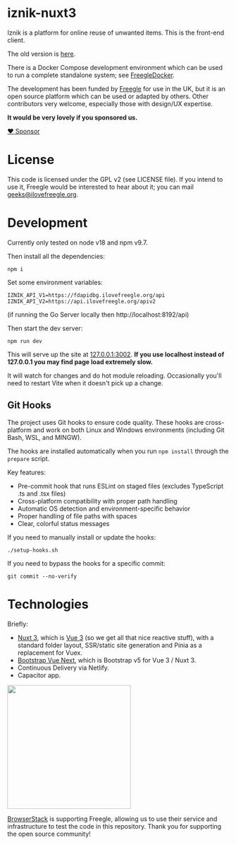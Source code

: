 # iznik-nuxt3

Iznik is a platform for online reuse of unwanted items.  This is the front-end client.  

The old version is [here](https://github.com/Freegle/iznik-nuxt).

There is a Docker Compose development environment which can be used to run a complete standalone system; see [FreegleDocker](https://github.com/Freegle/FreegleDocker).

The development has been funded by [Freegle](https://www.ilovefreegle.org) for use in the UK,
but it is an open source platform which can be used or adapted by others.  Other contributors very welcome,
especially those with design/UX expertise.

**It would be very lovely if you sponsored us.**

[:heart: Sponsor](https://github.com/sponsors/Freegle)

License
=======

This code is licensed under the GPL v2 (see LICENSE file).  If you intend to use it, Freegle would be interested to
hear about it; you can mail <geeks@ilovefreegle.org>.

# Development

Currently only tested on node v18 and npm v9.7.

Then install all the dependencies:
```
npm i
```

Set some environment variables:
```
IZNIK_API_V1=https://fdapidbg.ilovefreegle.org/api
IZNIK_API_V2=https://api.ilovefreegle.org/apiv2
```

(if running the Go Server locally then http://localhost:8192/api)

Then start the dev server:
```
npm run dev
```

This will serve up the site at [127.0.0.1:3002](http://127.0.0.1:3002).  **If you use localhost instead of 127.0.0.1 you may find page load extremely slow.**

It will watch for changes and do hot module reloading.  Occasionally you'll need to restart Vite when it doesn't 
pick up a change.

## Git Hooks

The project uses Git hooks to ensure code quality. These hooks are cross-platform and work on both Linux and Windows environments (including Git Bash, WSL, and MINGW).

The hooks are installed automatically when you run `npm install` through the `prepare` script.

Key features:
- Pre-commit hook that runs ESLint on staged files (excludes TypeScript .ts and .tsx files)
- Cross-platform compatibility with proper path handling
- Automatic OS detection and environment-specific behavior
- Proper handling of file paths with spaces
- Clear, colorful status messages

If you need to manually install or update the hooks:
```
./setup-hooks.sh
```

If you need to bypass the hooks for a specific commit:
```
git commit --no-verify
```

# Technologies

Briefly:
* [Nuxt 3](https://v3.nuxtjs.org/), which is [Vue 3](https://vuejs.org/) (so we get all
  that nice reactive stuff), with a standard folder layout, SSR/static site generation and Pinia as a replacement 
  for Vuex.
* [Bootstrap Vue Next](https://github.com/bootstrap-vue/bootstrap-vue-next/), which is Bootstrap v5 for Vue 3 / Nuxt 3.
* Continuous Delivery via Netlify.
* Capacitor app.

<img src="http://www.browserstack.com/images/layout/browserstack-logo-600x315.png" width="280"/>

[BrowserStack](http://www.browserstack.com) is supporting Freegle, allowing us to use their service and infrastructure to test the code in this repository. Thank you for supporting the open source community!
 
